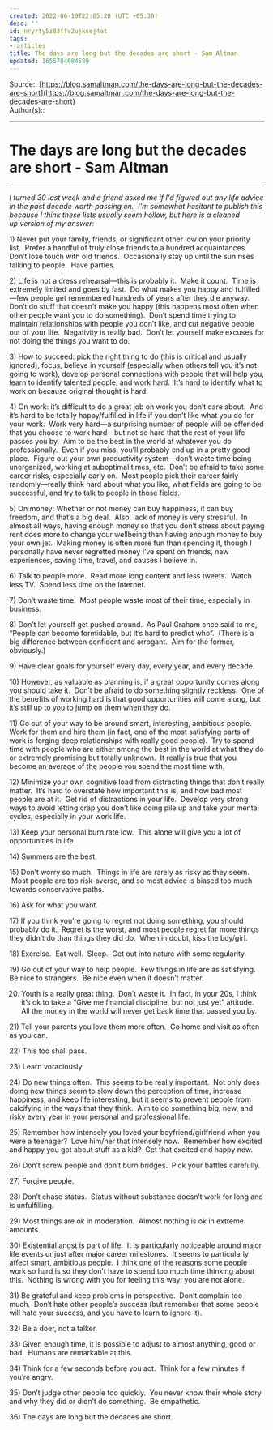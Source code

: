```yaml
---
created: 2022-06-19T22:05:28 (UTC +05:30)
desc: ''
id: nryrty5z83ffv2ujksej4at
tags:
- articles
title: The days are long but the decades are short - Sam Altman
updated: 1655784684589
---
```

   
Source:: [https://blog.samaltman.com/the-days-are-long-but-the-decades-are-short](https://blog.samaltman.com/the-days-are-long-but-the-decades-are-short)   
Author(s)::    
   
***   
   
# The days are long but the decades are short - Sam Altman   
   
   
---   
_I turned 30 last week and a friend asked me if I'd figured out any life advice in the past decade worth passing on.  I'm somewhat hesitant to publish this because I think these lists usually seem hollow, but here is a cleaned up version of my answer:_     
   
1) Never put your family, friends, or significant other low on your priority list.  Prefer a handful of truly close friends to a hundred acquaintances.  Don’t lose touch with old friends.  Occasionally stay up until the sun rises talking to people.  Have parties.     
   
2) Life is not a dress rehearsal—this is probably it.  Make it count.  Time is extremely limited and goes by fast.  Do what makes you happy and fulfilled—few people get remembered hundreds of years after they die anyway.  Don’t do stuff that doesn’t make you happy (this happens most often when other people want you to do something).  Don’t spend time trying to maintain relationships with people you don’t like, and cut negative people out of your life.  Negativity is really bad.  Don’t let yourself make excuses for not doing the things you want to do.   
   
3) How to succeed: pick the right thing to do (this is critical and usually ignored), focus, believe in yourself (especially when others tell you it’s not going to work), develop personal connections with people that will help you, learn to identify talented people, and work hard.  It’s hard to identify what to work on because original thought is hard.   
   
4) On work: it’s difficult to do a great job on work you don’t care about.  And it’s hard to be totally happy/fulfilled in life if you don’t like what you do for your work.  Work very hard—a surprising number of people will be offended that you choose to work hard—but not so hard that the rest of your life passes you by.  Aim to be the best in the world at whatever you do professionally.  Even if you miss, you’ll probably end up in a pretty good place.  Figure out your own productivity system—don’t waste time being unorganized, working at suboptimal times, etc.  Don’t be afraid to take some career risks, especially early on.  Most people pick their career fairly randomly—really think hard about what you like, what fields are going to be successful, and try to talk to people in those fields.   
   
5) On money: Whether or not money can buy happiness, it can buy freedom, and that’s a big deal.  Also, lack of money is very stressful.  In almost all ways, having enough money so that you don’t stress about paying rent does more to change your wellbeing than having enough money to buy your own jet.  Making money is often more fun than spending it, though I personally have never regretted money I’ve spent on friends, new experiences, saving time, travel, and causes I believe in.   
   
6) Talk to people more.  Read more long content and less tweets.  Watch less TV.  Spend less time on the Internet.   
   
7) Don’t waste time.  Most people waste most of their time, especially in business.   
   
8) Don’t let yourself get pushed around.  As Paul Graham once said to me, “People can become formidable, but it’s hard to predict who”.  (There is a big difference between confident and arrogant.  Aim for the former, obviously.)   
   
9) Have clear goals for yourself every day, every year, and every decade.    
   
10) However, as valuable as planning is, if a great opportunity comes along you should take it.  Don’t be afraid to do something slightly reckless.  One of the benefits of working hard is that good opportunities will come along, but it’s still up to you to jump on them when they do.   
   
11) Go out of your way to be around smart, interesting, ambitious people.  Work for them and hire them (in fact, one of the most satisfying parts of work is forging deep relationships with really good people).  Try to spend time with people who are either among the best in the world at what they do or extremely promising but totally unknown.  It really is true that you become an average of the people you spend the most time with.   
   
12) Minimize your own cognitive load from distracting things that don’t really matter.  It’s hard to overstate how important this is, and how bad most people are at it.  Get rid of distractions in your life.  Develop very strong ways to avoid letting crap you don’t like doing pile up and take your mental cycles, especially in your work life.   
   
13) Keep your personal burn rate low.  This alone will give you a lot of opportunities in life.   
   
14) Summers are the best.   
   
15) Don’t worry so much.  Things in life are rarely as risky as they seem.  Most people are too risk-averse, and so most advice is biased too much towards conservative paths.   
   
16) Ask for what you want.     
   
17) If you think you’re going to regret not doing something, you should probably do it.  Regret is the worst, and most people regret far more things they didn’t do than things they did do.  When in doubt, kiss the boy/girl.   
   
18) Exercise.  Eat well.  Sleep.  Get out into nature with some regularity.   
   
19) Go out of your way to help people.  Few things in life are as satisfying.  Be nice to strangers.  Be nice even when it doesn’t matter.   
   
20) Youth is a really great thing.  Don’t waste it.  In fact, in your 20s, I think it’s ok to take a “Give me financial discipline, but not just yet” attitude.  All the money in the world will never get back time that passed you by.   
   
21) Tell your parents you love them more often.  Go home and visit as often as you can.   
   
22) This too shall pass.   
   
23) Learn voraciously.    
   
24) Do new things often.  This seems to be really important.  Not only does doing new things seem to slow down the perception of time, increase happiness, and keep life interesting, but it seems to prevent people from calcifying in the ways that they think.  Aim to do something big, new, and risky every year in your personal and professional life.   
   
25) Remember how intensely you loved your boyfriend/girlfriend when you were a teenager?  Love him/her that intensely now.  Remember how excited and happy you got about stuff as a kid?  Get that excited and happy now.   
   
26) Don’t screw people and don’t burn bridges.  Pick your battles carefully.   
   
27) Forgive people.    
   
28) Don’t chase status.  Status without substance doesn’t work for long and is unfulfilling.   
   
29) Most things are ok in moderation.  Almost nothing is ok in extreme amounts.   
   
30) Existential angst is part of life.  It is particularly noticeable around major life events or just after major career milestones.  It seems to particularly affect smart, ambitious people.  I think one of the reasons some people work so hard is so they don’t have to spend too much time thinking about this.  Nothing is wrong with you for feeling this way; you are not alone.   
   
31) Be grateful and keep problems in perspective.  Don’t complain too much.  Don’t hate other people’s success (but remember that some people will hate your success, and you have to learn to ignore it).    
   
32) Be a doer, not a talker.   
   
33) Given enough time, it is possible to adjust to almost anything, good or bad.  Humans are remarkable at this.   
   
34) Think for a few seconds before you act.  Think for a few minutes if you’re angry.   
   
35) Don’t judge other people too quickly.  You never know their whole story and why they did or didn’t do something.  Be empathetic.   
   
36) The days are long but the decades are short.